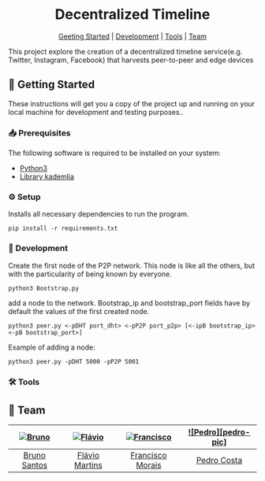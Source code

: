 [bruno]: https://github.com/BrunoXBSantos
[bruno-pic]: https://github.com/BrunoXBSantos.png?size=120
[flavio]: https://github.com/FlavioMartins93
[flavio-pic]: https://github.com/FlavioMartins93.png?size=100
[francisco]: https://github.com/fmoraispires
[francisco-pic]: https://github.com/fmoraispires.png?size=100
[pedro]: https://github.com/pCosta99
[pedr0-pic]: https://github.com/pCosta99.png?size=100

<div align="center">

# Decentralized Timeline

[Geeting Started](#rocket-getting-started)
|
[Development](#hammer-development)
|
[Tools](#hammer_and_wrench-tools)
|
[Team](#busts_in_silhouette-team)

</div>

This project explore the creation of a decentralized timeline service(e.g. Twitter, Instagram, Facebook) that harvests peer-to-peer and edge devices

## :rocket: Getting Started

These instructions will get you a copy of the project up and running on your
local machine for development and testing purposes..

### :inbox_tray: Prerequisites

The following software is required to be installed on your system:

- [Python3](https://www.python.org/downloads/)
- [Library kademlia](https://pypi.org/project/kademlia/)


### :gear: Setup

Installs all necessary dependencies to run the program.

```
pip install -r requirements.txt
```

### :hammer: Development

Create the first node of the P2P network. This node is like all the others, but with the particularity of being known by everyone.

```
python3 Bootstrap.py 
```
add a node to the network. Bootstrap_ip and bootstrap_port fields have by default the values ​​of the first created node.

```
python3 peer.py <-pDHT port_dht> <-pP2P port_p2p> [<-ipB bootstrap_ip> <-pB bootstrap_port>]
```

Example of adding a node: 
```
python3 peer.py -pDHT 5000 -pP2P 5001
```

### :hammer_and_wrench: Tools


## :busts_in_silhouette: Team

| [![Bruno][bruno-pic]][bruno] | [![Flávio][flavio-pic]][flavio] | [![Francisco][francisco-pic]][francisco] | [![Pedro][pedro-pic]][pedro] |
| :--------------------------: | :-----------------------------: | :--------------------: | :-----------------------------: |
|    [Bruno Santos][bruno]     |    [Flávio Martins][flavio]     |    [Francisco Morais][francisco]     |    [Pedro Costa][pedro]     |
